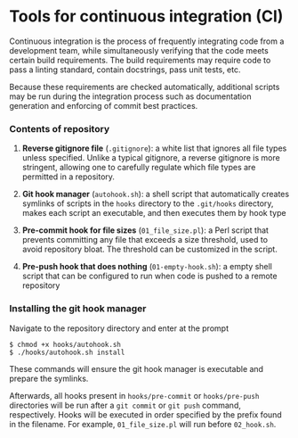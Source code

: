# Tools for continuous integration (CI)

Continuous integration is the process of frequently integrating code from a development team, while simultaneously verifying that the code meets certain build requirements. The build requirements may require code to pass a linting standard, contain docstrings, pass unit tests, etc. 

Because these requirements are checked automatically, additional scripts may be run during the integration process such as documentation generation and enforcing of commit best practices.

### Contents of repository

1. **Reverse gitignore file** (`.gitignore`): a white list that ignores all file types unless specified. Unlike a typical gitignore, a reverse gitignore is more stringent, allowing one to carefully regulate which file types are permitted in a repository.

2. **Git hook manager** (`autohook.sh`): a shell script that automatically creates symlinks of scripts in the `hooks` directory to the `.git/hooks` directory, makes each script an executable, and then executes them by hook type

3. **Pre-commit hook for file sizes** (`01_file_size.pl`): a Perl script that prevents committing any file that exceeds a size threshold, used to avoid repository bloat. The threshold can be customized in the script.

4. **Pre-push hook that does nothing** (`01-empty-hook.sh`): a empty shell script that can be configured to run when code is pushed to a remote repository

### Installing the git hook manager
Navigate to the repository directory and enter at the prompt

```
$ chmod +x hooks/autohook.sh
$ ./hooks/autohook.sh install
```

These commands will ensure the git hook manager is executable and prepare the symlinks. 

Afterwards, all hooks present in `hooks/pre-commit` or `hooks/pre-push` directories will be run after a `git commit` or `git push` command, respectively. Hooks will be executed in order specified by the prefix found in the filename. For example, `01_file_size.pl` will run before `02_hook.sh`.